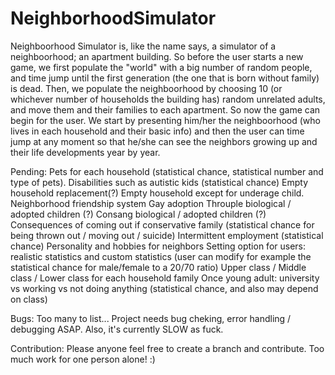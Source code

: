 # NeighborhoodSimulator

Neighboorhood Simulator is, like the name says, a simulator of a neighboorhood; an apartment building. 
So before the user starts a new game, we first populate the "world" with a big number of random people, and time jump until the first generation (the one that is born without family) is dead. 
Then, we populate the neighboorhood by choosing 10 (or whichever number of households the building has) random unrelated adults, and move them and their families to each apartment.
So now the game can begin for the user. We start by presenting him/her the neighboorhood (who lives in each household and their basic info) and then the user can time jump at any moment so that he/she can see the neighbors growing up and their life developments year by year.

Pending:
Pets for each household (statistical chance, statistical number and type of pets).
Disabilities such as autistic kids (statistical chance)
Empty household replacement(?)
Empty household except for underage child.
Neighborhood friendship system
Gay adoption
Throuple biological / adopted children (?)
Consang biological / adopted children (?)
Consequences of coming out if conservative family (statistical chance for being thrown out / moving out / suicide)
Intermittent employment (statistical chance)
Personality and hobbies for neighbors
Setting option for users: realistic statistics and custom statistics (user can modify for example the statistical chance for male/female to a 20/70 ratio)
Upper class / Middle class / Lower class for each household family
Once young adult: university vs working vs not doing anything (statistical chance, and also may depend on class)

Bugs:
Too many to list... Project needs bug cheking, error handling / debugging ASAP. Also, it's currently SLOW as fuck.

Contribution:
Please anyone feel free to create a branch and contribute. Too much work for one person alone! :)
